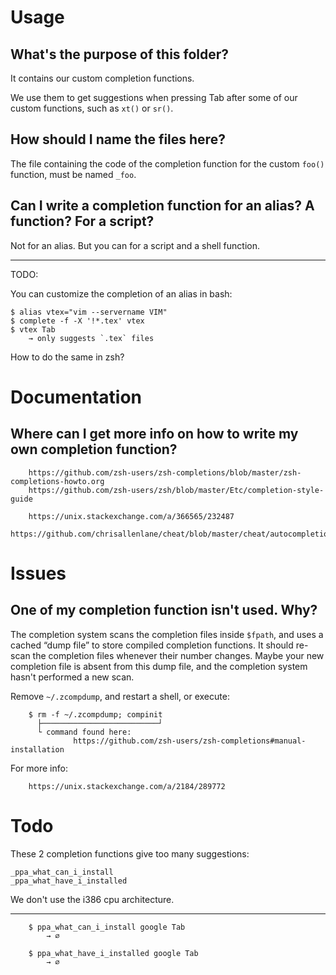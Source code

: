 # Usage
## What's the purpose of this folder?

It contains our custom completion functions.

We  use them  to get  suggestions when  pressing Tab  after some  of our  custom
functions, such as `xt()` or `sr()`.

## How should I name the files here?

The file containing  the code of the completion function  for the custom `foo()`
function, must be named `_foo`.

## Can I write a completion function for an alias?  A function?  For a script?

Not for an alias.
But you can for a script and a shell function.

---

TODO:

You can customize the completion of an alias in bash:

    $ alias vtex="vim --servername VIM"
    $ complete -f -X '!*.tex' vtex
    $ vtex Tab
        → only suggests `.tex` files

How to do the same in zsh?

##
# Documentation
## Where can I get more info on how to write my own completion function?

        https://github.com/zsh-users/zsh-completions/blob/master/zsh-completions-howto.org
        https://github.com/zsh-users/zsh/blob/master/Etc/completion-style-guide

        https://unix.stackexchange.com/a/366565/232487
        https://github.com/chrisallenlane/cheat/blob/master/cheat/autocompletion/cheat.zsh

##
# Issues
## One of my completion function isn't used.  Why?

The completion  system scans the  completion files  inside `$fpath`, and  uses a
cached “dump file” to store compiled completion functions.
It should re-scan the completion files whenever their number changes.
Maybe your new completion file is absent from this dump file, and the completion
system hasn't performed a new scan.

Remove `~/.zcompdump`, and restart a shell, or execute:

        $ rm -f ~/.zcompdump; compinit
          ├──────────────────────────┘
          └ command found here:
                  https://github.com/zsh-users/zsh-completions#manual-installation

For more info:

        https://unix.stackexchange.com/a/2184/289772

##
# Todo

These 2 completion functions give too many suggestions:

    _ppa_what_can_i_install
    _ppa_what_have_i_installed

We don't use the i386 cpu architecture.

---

        $ ppa_what_can_i_install google Tab
            → ∅

        $ ppa_what_have_i_installed google Tab
            → ∅

